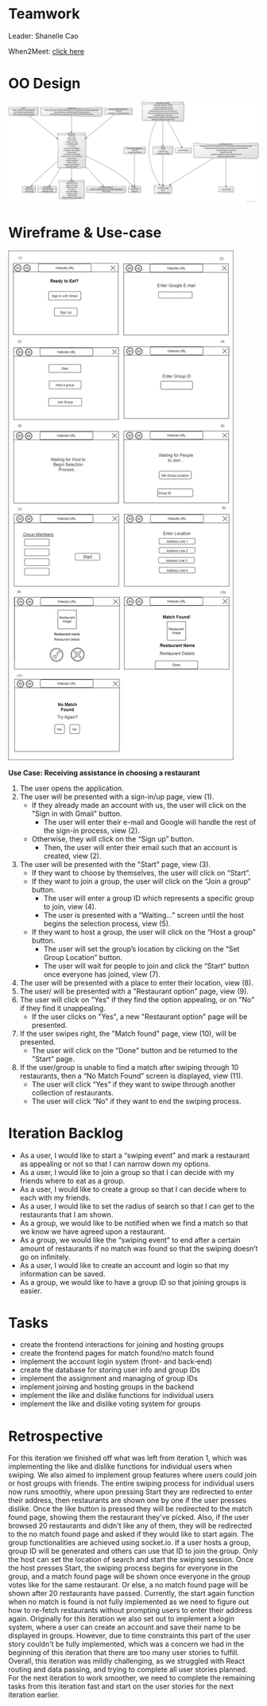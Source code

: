 # Teamwork

Leader: Shanelle Cao

When2Meet: [click here](https://www.when2meet.com/?11286799-FBW9N)

# OO Design
![UML Diagram for iteration 2](assets/uml-diagram-updated-iteration2.png)

# Wireframe & Use-case

![Wireframe](assets/iteration2_wireframe.png)

**Use Case: Receiving assistance in choosing a restaurant**

1. The user opens the application.
2. The user will be presented with a sign-in/up page, view (1).
    - If they already made an account with us, the user will click on the "Sign in with Gmail" button.
      - The user will enter their e-mail and Google will handle the rest of the sign-in process, view (2).
    - Otherwise, they will click on the “Sign up” button.
      - Then, the user will enter their email such that an account is created, view (2).
3. The user will be presented with the "Start" page, view (3).
    - If they want to choose by themselves, the user will click on “Start”.
    - If they want to join a group, the user will click on the “Join a group” button.
      - The user will enter a group ID which represents a specific group to join, view (4).
      - The user is presented with a “Waiting…” screen until the host begins the selection process, view (5).
    - If they want to host a group, the user will click on the “Host a group” button.
      - The user will set the group’s location by clicking on the “Set Group Location” button.
      - The user will wait for people to join and click the “Start” button once everyone has joined, view (7).
4. The user will be presented with a place to enter their location, view (8).
5. The user/ will be presented with a "Restaurant option" page, view (9).
6. The user will click on "Yes" if they find the option appealing, or on "No" if they find it unappealing.
    - If the user clicks on "Yes", a new "Restaurant option" page will be presented.
7. If the user swipes right, the "Match found" page, view (10), will be presented.
      - The user will click on the "Done" button and be returned to the "Start" page.
8. If the user/group is unable to find a match after swiping through 10 restaurants, then a “No Match Found” screen is displayed, view (11).
    - The user will click “Yes” if they want to swipe through another collection of restaurants.
    - The user will click “No” if they want to end the swiping process.

# Iteration Backlog

- As a user, I would like to start a “swiping event” and  mark a restaurant as appealing or not so that I can narrow down my options.
- As a user, I would like to join a group so that I can decide with my friends where to eat as a group.
- As a user, I would like to create a group so that I can decide where to each with my friends.
- As a user, I would like to set the radius of search so that I can get to the restaurants that I am shown.
- As a group, we would like to be notified when we find a match so that we know we have agreed upon a restaurant.
- As a group, we would like the “swiping event” to end after a certain amount of restaurants if no match was found so that the swiping doesn’t go on infinitely.
- As a user, I would like to create an account and login so that my information can be saved.
- As a group, we would like to have a group ID so that joining groups is easier.

# Tasks

- create the frontend interactions for joining and hosting groups
- create the frontend pages for match found/no match found
- implement the account login system (front- and back-end)
- create the database for storing user info and group IDs
- implement the assignment and managing of group IDs
- implement joining and hosting groups in the backend
- implement the like and dislike functions for individual users
- implement the like and dislike voting system for groups

# Retrospective

For this iteration we finished off what was left from iteration 1, which was implementing the like and
dislike functions for individual users when swiping. We also aimed to implement group features where users could
join or host groups with friends. The entire swiping process for individual users now runs smoothly, where upon
pressing Start they are redirected to enter their address, then restaurants are shown one by one if the user presses
dislike. Once the like button is pressed they will be redirected to the match found page, showing them the restaurant
they've picked. Also, if the user browsed 20 restaurants and didn't like any of them, they will be redirected to the
no match found page and asked if they would like to start again. The group functionalities are achieved using socket.io.
If a user hosts a group, group ID will be generated and others can use that ID to join the group. Only the host can set
the location of search and start the swiping session. Once the host presses Start, the swiping process begins for everyone
in the group, and a match found page will be shown once everyone in the group votes like for the same restaurant.
Or else, a no match found page will be shown after 20 restaurants have passed. Currently, the start again function when no
match is found is not fully implemented as we need to figure out how to re-fetch restaurants without prompting users
to enter their address again. Originally for this iteration we also set out to implement a login system, where a user can
create an account and save their name to be displayed in groups.
However, due to time constraints this part of the user story couldn't be fully implemented, which was a concern we had in
the beginning of this iteration that there are too many user stories to fulfill. Overall, this iteration was mildly challenging,
as we struggled with React routing and data passing, and trying to complete all user stories planned.
For the next iteration to work smoother, we need to complete the remaining tasks from this iteration fast and start on the user
stories for the next iteration earlier.
